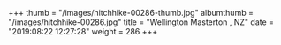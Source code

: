 +++
thumb = "/images/hitchhike-00286-thumb.jpg"
albumthumb = "/images/hitchhike-00286.jpg"
title = "Wellington Masterton , NZ"
date = "2019:08:22 12:27:28"
weight = 286
+++
